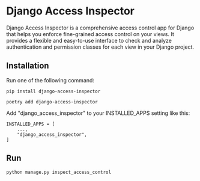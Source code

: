# Django Access Inspector

Django Access Inspector is a comprehensive access control app for Django that helps you enforce fine-grained access control on your views. It provides a flexible and easy-to-use interface to check and analyze authentication and permission classes for each view in your Django project.

## Installation

Run one of the following command:

```
pip install django-access-inspector
```

```
poetry add django-access-inspector
```

Add "django_access_inspector" to your INSTALLED_APPS setting like this:

    INSTALLED_APPS = [
        ...,
        "django_access_inspector",
    ]

## Run

```
python manage.py inspect_access_control
```
